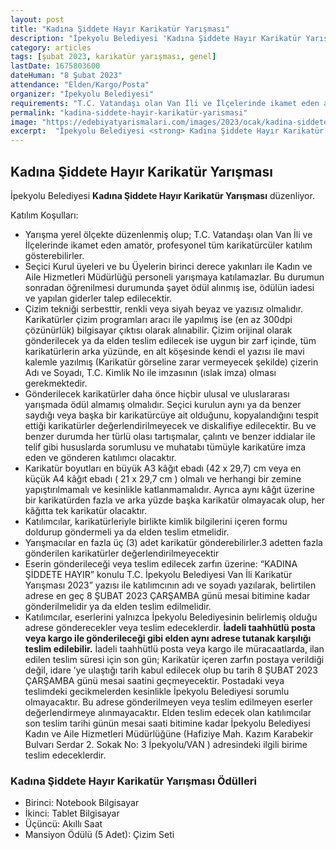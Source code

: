 ```yaml
---
layout: post
title: "Kadına Şiddete Hayır Karikatür Yarışması"
description: "İpekyolu Belediyesi 'Kadına Şiddete Hayır Karikatür Yarışması' düzenliyor."
category: articles
tags: [şubat 2023, karikatür yarışması, genel]
lastDate: 1675803600
dateHuman: "8 Şubat 2023"
attendance: "Elden/Kargo/Posta"
organizer: "İpekyolu Belediyesi"
requirements: "T.C. Vatandaşı olan Van İli ve İlçelerinde ikamet eden amatör, profesyonel tüm karikatürcüler katılabilir."
permalink: "kadina-siddete-hayir-karikatür-yarismasi"
image: "https://edebiyatyarismalari.com/images/2023/ocak/kadina-siddete-hayir-karikatür-yarismasi.jpg"
excerpt:  "İpekyolu Belediyesi <strong> Kadına Şiddete Hayır Karikatür Yarışması </strong> düzenliyor."
---
```


## Kadına Şiddete Hayır Karikatür Yarışması
İpekyolu Belediyesi **Kadına Şiddete Hayır Karikatür Yarışması** düzenliyor.  

Katılım Koşulları:
- Yarışma yerel ölçekte düzenlenmiş olup; T.C. Vatandaşı olan Van İli ve İlçelerinde ikamet eden amatör,
profesyonel tüm karikatürcüler katılım gösterebilirler.
- Seçici Kurul üyeleri ve bu Üyelerin birinci derece yakınları ile Kadın ve Aile Hizmetleri Müdürlüğü personeli
yarışmaya katılamazlar. Bu durumun sonradan öğrenilmesi durumunda şayet ödül alınmış ise, ödülün iadesi ve
yapılan giderler talep edilecektir.
- Çizim tekniği serbesttir, renkli veya siyah beyaz ve yazısız olmalıdır. Karikatürler çizim programları aracı ile yapılmış ise (en az 300dpi çözünürlük) bilgisayar çıktısı olarak alınabilir. Çizim orijinal olarak gönderilecek ya da elden teslim edilecek ise uygun bir zarf içinde, tüm karikatürlerin arka yüzünde, en alt köşesinde kendi el yazısı ile mavi kalemle yazılmış (Karikatür görseline zarar vermeyecek şekilde) çizerin Adı ve Soyadı, T.C. Kimlik No ile imzasının (ıslak imza) olması gerekmektedir.
- Gönderilecek karikatürler daha önce hiçbir ulusal ve uluslararası yarışmada ödül almamış olmalıdır. Seçici
kurulun aynı ya da benzer saydığı veya başka bir karikatürcüye ait olduğunu, kopyalandığını tespit ettiği
karikatürler değerlendirilmeyecek ve diskalifiye edilecektir. Bu ve benzer durumda her türlü olası tartışmalar,
çalıntı ve benzer iddialar ile telif gibi hususlarda sorumlusu ve muhatabı tümüyle karikatüre imza eden ve
gönderen katılımcı olacaktır.
- Karikatür boyutları en büyük A3 kâğıt ebadı (42 x 29,7) cm veya en küçük A4 kâğıt ebadı ( 21 x 29,7 cm ) olmalı ve herhangi bir zemine yapıştırılmamalı ve kesinlikle katlanmamalıdır. Ayrıca aynı kâğıt üzerine bir karikatürden fazla ve arka yüzde başka karikatür olmayacak olup, her kâğıtta tek karikatür olacaktır.
- Katılımcılar, karikatürleriyle birlikte kimlik bilgilerini içeren formu doldurup göndermeli ya da elden
teslim etmelidir.
- Yarışmacılar en fazla üç (3) adet karikatür gönderebilirler.3 adetten fazla gönderilen karikatürler
değerlendirilmeyecektir
- Eserin gönderileceği veya teslim edilecek zarfın üzerine: “KADINA ŞİDDETE HAYIR” konulu T.C. İpekyolu Belediyesi Van İli Karikatür Yarışması 2023” yazısı ile katılımcının adı ve soyadı yazılarak, belirtilen adrese en geç 8 ŞUBAT 2023 ÇARŞAMBA günü mesai bitimine kadar gönderilmelidir ya da elden teslim edilmelidir.
- Katılımcılar, eserlerini yalnızca İpekyolu Belediyesinin belirlemiş olduğu adrese gönderecekler veya teslim
edeceklerdir. **İadeli taahhütlü posta veya kargo ile gönderileceği gibi elden aynı adrese tutanak karşılığı teslim edilebilir.** İadeli taahhütlü posta veya kargo ile müracaatlarda, ilan edilen teslim süresi için son gün; Karikatür içeren zarfın postaya verildiği değil, idare ’ye ulaştığı tarih kabul edilecek olup bu tarih 8 ŞUBAT 2023 ÇARŞAMBA günü mesai saatini geçmeyecektir. Postadaki veya teslimdeki gecikmelerden kesinlikle İpekyolu Belediyesi sorumlu olmayacaktır. Bu adrese gönderilmeyen veya teslim edilmeyen eserler değerlendirmeye alınmayacaktır. Elden teslim edecek olan katılımcılar son teslim tarihi günün mesai saati bitimine kadar İpekyolu Belediyesi Kadın ve Aile Hizmetleri Müdürlüğüne (Hafiziye Mah. Kazım Karabekir Bulvarı Serdar 2. Sokak No: 3 İpekyolu/VAN ) adresindeki ilgili birime teslim edeceklerdir.


### Kadına Şiddete Hayır Karikatür Yarışması Ödülleri
- Birinci: Notebook Bilgisayar
- İkinci: Tablet Bilgisayar
- Üçüncü: Akıllı Saat
- Mansiyon Ödülü (5 Adet): Çizim Seti